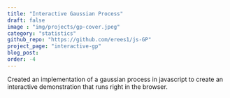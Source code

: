 ```yaml
---
title: "Interactive Gaussian Process"
draft: false
image : "img/projects/gp-cover.jpeg"
category: "statistics"
github_repo: "https://github.com/erees1/js-GP"
project_page: "interactive-gp"
blog_post: 
order: -4
---
```


Created an implementation of a gaussian process in javascript to create an interactive demonstration that runs right in the browser. 
